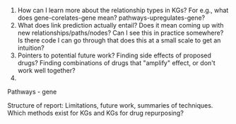 1. How can I learn more about the relationship types in KGs? For e.g., what does gene-corelates-gene mean? pathways-upregulates-gene?
2. What does link prediction actually entail? Does it mean coming up with new relationships/paths/nodes? Can I see this in practice somewhere? Is there code I can go through that does this at a small scale to get an intuition?
3. Pointers to potential future work? Finding side effects of proposed drugs? Finding combinations of drugs that "amplify" effect, or don't work well together? 
4. 


Pathways - gene 

Structure of report:
Limitations, future work, summaries of techniques. Which methods exist for KGs and KGs for drug repurposing?
